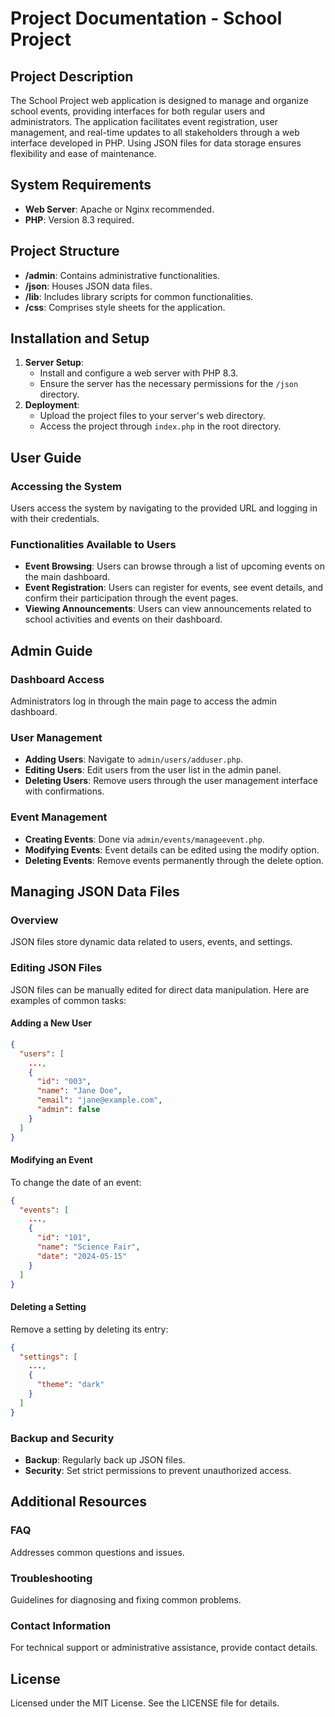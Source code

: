 # Project Documentation - School Project

## Project Description
The School Project web application is designed to manage and organize school events, providing interfaces for both regular users and administrators. The application facilitates event registration, user management, and real-time updates to all stakeholders through a web interface developed in PHP. Using JSON files for data storage ensures flexibility and ease of maintenance.

## System Requirements
- **Web Server**: Apache or Nginx recommended.
- **PHP**: Version 8.3 required.

## Project Structure
- **/admin**: Contains administrative functionalities.
- **/json**: Houses JSON data files.
- **/lib**: Includes library scripts for common functionalities.
- **/css**: Comprises style sheets for the application.

## Installation and Setup
1. **Server Setup**:
   - Install and configure a web server with PHP 8.3.
   - Ensure the server has the necessary permissions for the `/json` directory.
2. **Deployment**:
   - Upload the project files to your server's web directory.
   - Access the project through `index.php` in the root directory.

## User Guide
### Accessing the System
Users access the system by navigating to the provided URL and logging in with their credentials.

### Functionalities Available to Users
- **Event Browsing**: Users can browse through a list of upcoming events on the main dashboard.
- **Event Registration**: Users can register for events, see event details, and confirm their participation through the event pages.
- **Viewing Announcements**: Users can view announcements related to school activities and events on their dashboard.

## Admin Guide
### Dashboard Access
Administrators log in through the main page to access the admin dashboard.

### User Management
- **Adding Users**: Navigate to `admin/users/adduser.php`.
- **Editing Users**: Edit users from the user list in the admin panel.
- **Deleting Users**: Remove users through the user management interface with confirmations.

### Event Management
- **Creating Events**: Done via `admin/events/manageevent.php`.
- **Modifying Events**: Event details can be edited using the modify option.
- **Deleting Events**: Remove events permanently through the delete option.

## Managing JSON Data Files
### Overview
JSON files store dynamic data related to users, events, and settings.

### Editing JSON Files
JSON files can be manually edited for direct data manipulation. Here are examples of common tasks:

#### Adding a New User
```json
{
  "users": [
    ...,
    {
      "id": "003",
      "name": "Jane Doe",
      "email": "jane@example.com",
      "admin": false
    }
  ]
}
```
#### Modifying an Event
To change the date of an event:
```json
{
  "events": [
    ...,
    {
      "id": "101",
      "name": "Science Fair",
      "date": "2024-05-15"
    }
  ]
}
```
#### Deleting a Setting
Remove a setting by deleting its entry:
```json
{
  "settings": [
    ...,
    {
      "theme": "dark"
    }
  ]
}
```

### Backup and Security
- **Backup**: Regularly back up JSON files.
- **Security**: Set strict permissions to prevent unauthorized access.

## Additional Resources
### FAQ
Addresses common questions and issues.

### Troubleshooting
Guidelines for diagnosing and fixing common problems.

### Contact Information
For technical support or administrative assistance, provide contact details.

## License
Licensed under the MIT License. See the LICENSE file for details.

